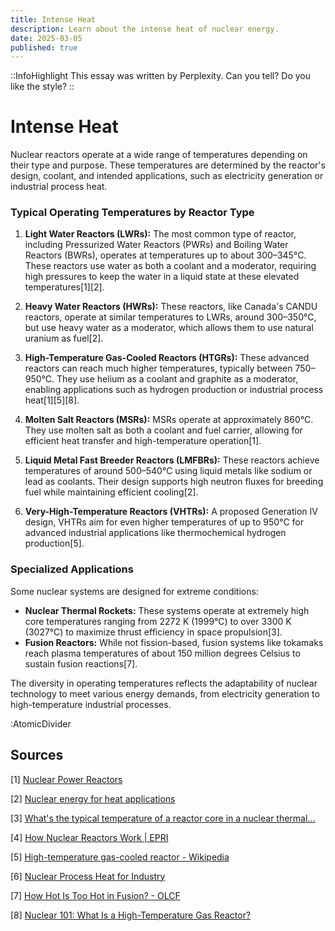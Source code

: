 ```yaml
---
title: Intense Heat
description: Learn about the intense heat of nuclear energy.
date: 2025-03-05
published: true
---
```


::InfoHighlight
This essay was written by Perplexity. Can you tell? Do you like the style?
::

# Intense Heat

Nuclear reactors operate at a wide range of temperatures depending on their type and purpose. These temperatures are determined by the reactor's design, coolant, and intended applications, such as electricity generation or industrial process heat.

### **Typical Operating Temperatures by Reactor Type**

1. **Light Water Reactors (LWRs):** The most common type of reactor, including Pressurized Water Reactors (PWRs) and Boiling Water Reactors (BWRs), operates at temperatures up to about 300–345°C. These reactors use water as both a coolant and a moderator, requiring high pressures to keep the water in a liquid state at these elevated temperatures[1][2].

2. **Heavy Water Reactors (HWRs):** These reactors, like Canada's CANDU reactors, operate at similar temperatures to LWRs, around 300–350°C, but use heavy water as a moderator, which allows them to use natural uranium as fuel[2].

3. **High-Temperature Gas-Cooled Reactors (HTGRs):** These advanced reactors can reach much higher temperatures, typically between 750–950°C. They use helium as a coolant and graphite as a moderator, enabling applications such as hydrogen production or industrial process heat[1][5][8].

4. **Molten Salt Reactors (MSRs):** MSRs operate at approximately 860°C. They use molten salt as both a coolant and fuel carrier, allowing for efficient heat transfer and high-temperature operation[1].

5. **Liquid Metal Fast Breeder Reactors (LMFBRs):** These reactors achieve temperatures of around 500–540°C using liquid metals like sodium or lead as coolants. Their design supports high neutron fluxes for breeding fuel while maintaining efficient cooling[2].

6. **Very-High-Temperature Reactors (VHTRs):** A proposed Generation IV design, VHTRs aim for even higher temperatures of up to 950°C for advanced industrial applications like thermochemical hydrogen production[5].

### **Specialized Applications**

Some nuclear systems are designed for extreme conditions:

- **Nuclear Thermal Rockets:** These systems operate at extremely high core temperatures ranging from 2272 K (1999°C) to over 3300 K (3027°C) to maximize thrust efficiency in space propulsion[3].
- **Fusion Reactors:** While not fission-based, fusion systems like tokamaks reach plasma temperatures of about 150 million degrees Celsius to sustain fusion reactions[7].

The diversity in operating temperatures reflects the adaptability of nuclear technology to meet various energy demands, from electricity generation to high-temperature industrial processes.

:AtomicDivider

## Sources

[1] [Nuclear Power Reactors](https://world-nuclear.org/information-library/nuclear-fuel-cycle/nuclear-power-reactors/nuclear-power-reactors)

[2] [Nuclear energy for heat applications](https://www.iaea.org/sites/default/files/publications/magazines/bulletin/bull33-1/33104782124.pdf)

[3] [What's the typical temperature of a reactor core in a nuclear thermal...](https://space.stackexchange.com/questions/59567/whats-the-typical-temperature-of-a-reactor-core-in-a-nuclear-thermal-rocket)

[4] [How Nuclear Reactors Work | EPRI](https://ant.epri.com/article/how-nuclear-reactors-work)

[5] [High-temperature gas-cooled reactor - Wikipedia](https://en.wikipedia.org/wiki/High-temperature_gas-cooled_reactor)

[6] [Nuclear Process Heat for Industry](https://world-nuclear.org/information-library/non-power-nuclear-applications/industry/nuclear-process-heat-for-industry)

[7] [How Hot Is Too Hot in Fusion? - OLCF](https://www.olcf.ornl.gov/2017/06/27/how-hot-is-too-hot-in-fusion/)

[8] [Nuclear 101: What Is a High-Temperature Gas Reactor?](https://www.energy.gov/ne/articles/nuclear-101-what-high-temperature-gas-reactor)
